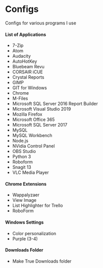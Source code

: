 # Configs
Configs for various programs I use
#### List of Applications
* 7-Zip
* Atom
* Audacity
* AutoHotKey
* Bluebeam Revu
* CORSAIR iCUE
* Crystal Reports
* GIMP
* GIT for Windows
* Chrome
* M-Files
* Microsoft SQL Server 2016 Report Builder
* Microsoft Visual Studio 2019
* Mozilla Firefox
* Microsoft Office 365
* Microsoft SQL Server 2017
* MySQL
* MySQL Workbench
* Node.js
* NVidia Control Panel
* OBS Studio
* Python 3
* Roboform
* Snagit 13
* VLC Media Player


#### Chrome Extensions
* Wappalyzaer
* View Image
* List Highlighter for Trello
* RoboForm


#### Windows Settings
* Color personalization
* Purple (3-4)


#### Downloads Folder
* Make True Downloads folder